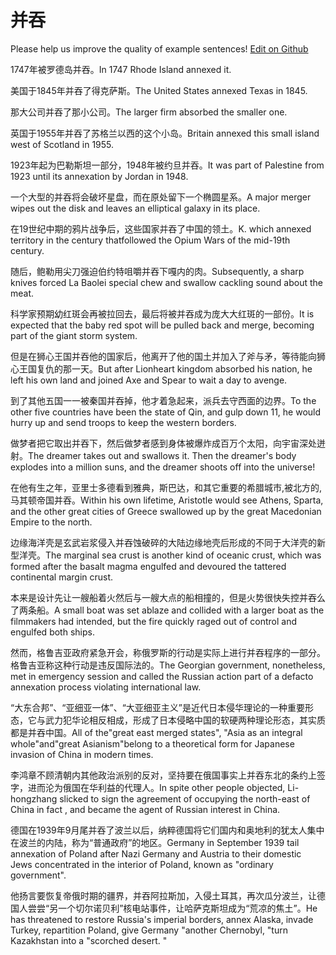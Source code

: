 # 并吞

Please help us improve the quality of example sentences! [Edit on Github](https://github.com/jiyushe/jiyu-example-sentence-source/blob/main/chinese/bingtun.md)

<p><span class="chinese">1747年被罗德岛并吞。</span><span class="english">In 1747 Rhode Island annexed it.</span></p>

<p><span class="chinese">美国于1845年并吞了得克萨斯。</span><span class="english">The United States annexed Texas in 1845.</span></p>

<p><span class="chinese">那大公司并吞了那小公司。</span><span class="english">The larger firm absorbed the smaller one.</span></p>

<p><span class="chinese">英国于1955年并吞了苏格兰以西的这个小岛。</span><span class="english">Britain annexed this small island west of Scotland in 1955.</span></p>

<p><span class="chinese">1923年起为巴勒斯坦一部分，1948年被约旦并吞。</span><span class="english">It was part of Palestine from 1923 until its annexation by Jordan in 1948.</span></p>

<p><span class="chinese">一个大型的并吞将会破坏星盘，而在原处留下一个椭圆星系。</span><span class="english">A major merger wipes out the disk and leaves an elliptical galaxy in its place.</span></p>

<p><span class="chinese">在19世纪中期的鸦片战争后，这些国家并吞了中国的领土。</span><span class="english">K. which annexed territory in the century thatfollowed the Opium Wars of the mid-19th century.</span></p>

<p><span class="chinese">随后，鲍勒用尖刀强迫伯约特咀嚼并吞下嘎内的肉。</span><span class="english">Subsequently, a sharp knives forced La Baolei special chew and swallow cackling sound about the meat.</span></p>

<p><span class="chinese">科学家预期幼红斑会再被拉回去，最后将被并吞成为庞大大红斑的一部份。</span><span class="english">It is expected that the baby red spot will be pulled back and merge, becoming part of the giant storm system.</span></p>

<p><span class="chinese">但是在狮心王国并吞他的国家后，他离开了他的国土并加入了斧与矛，等待能向狮心王国复仇的那一天。</span><span class="english">But after Lionheart kingdom absorbed his nation, he left his own land and joined Axe and Spear to wait a day to avenge.</span></p>

<p><span class="chinese">到了其他五国一一被秦国并吞掉，他才着急起来，派兵去守西面的边界。</span><span class="english">To the other five countries have been the state of Qin, and gulp down 11, he would hurry up and send troops to keep the western borders.</span></p>

<p><span class="chinese">做梦者把它取出并吞下，然后做梦者感到身体被爆炸成百万个太阳，向宇宙深处迸射。</span><span class="english">The dreamer takes out and swallows it. Then the dreamer's body explodes into a million suns, and the dreamer shoots off into the universe!</span></p>

<p><span class="chinese">在他有生之年，亚里士多德看到雅典，斯巴达，和其它重要的希腊城市,被北方的,马其顿帝国并吞。</span><span class="english">Within his own lifetime, Aristotle would see Athens, Sparta, and the other great cities of Greece swallowed up by the great Macedonian Empire to the north.</span></p>

<p><span class="chinese">边缘海洋壳是玄武岩浆侵入并吞蚀破碎的大陆边缘地壳后形成的不同于大洋壳的新型洋壳。</span><span class="english">The marginal sea crust is another kind of oceanic crust, which was formed after the basalt magma engulfed and devoured the tattered continental margin crust.</span></p>

<p><span class="chinese">本来是设计先让一艘船着火然后与一艘大点的船相撞的，但是火势很快失控并吞么了两条船。</span><span class="english">A small boat was set ablaze and collided with a larger boat as the filmmakers had intended, but the fire quickly raged out of control and engulfed both ships.</span></p>

<p><span class="chinese">然而，格鲁吉亚政府紧急开会，称俄罗斯的行动是实际上进行并吞程序的一部分。格鲁吉亚称这种行动是违反国际法的。</span><span class="english">The Georgian government, nonetheless, met in emergency session and called the Russian action part of a defacto annexation process violating international law.</span></p>

<p><span class="chinese">“大东合邦”、“亚细亚一体”、“大亚细亚主义”是近代日本侵华理论的一种重要形态，它与武力犯华论相反相成，形成了日本侵略中国的软硬两种理论形态，其实质都是并吞中国。</span><span class="english">All of the"great east merged states", "Asia as an integral whole"and"great Asianism"belong to a theoretical form for Japanese invasion of China in modern times.</span></p>

<p><span class="chinese">李鸿章不顾清朝内其他政治派别的反对，坚持要在俄国事实上并吞东北的条约上签字，进而沦为俄国在华利益的代理人。</span><span class="english">In spite other people objected, Li-hongzhang slicked to sign the agreement of occupying the north-east of China in fact , and became the agent of Russian interest in China.</span></p>

<p><span class="chinese">德国在1939年9月尾并吞了波兰以后，纳粹德国将它们国内和奥地利的犹太人集中在波兰的内陆，称为“普通政府”的地区。</span><span class="english">Germany in September 1939 tail annexation of Poland after Nazi Germany and Austria to their domestic Jews concentrated in the interior of Poland, known as "ordinary government".</span></p>

<p><span class="chinese">他扬言要恢复帝俄时期的疆界，并吞阿拉斯加，入侵土耳其，再次瓜分波兰，让德国人尝尝“另一个切尔诺贝利”核电站事件，让哈萨克斯坦成为“荒凉的焦土”。</span><span class="english">He has threatened to restore Russia's imperial borders, annex Alaska, invade Turkey, repartition Poland, give Germany "another Chernobyl, "turn Kazakhstan into a "scorched desert. "</span></p>

